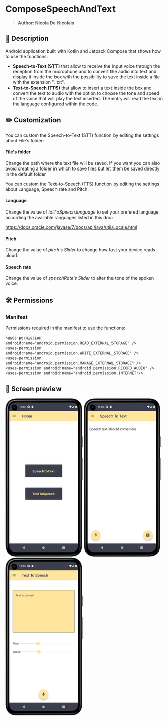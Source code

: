 # ComposeSpeechAndText
> <b>Author: Nicola De Nicolais</b>

## 📍 Description
Android application built with Kotlin and Jetpack Compose that shows how to use the functions:<br>
- **Speech-to-Text (STT)** that allow to receive the input voice through the reception from the microphone and to convert the audio into text and display it inside the box with the possibility to save the text inside a file with the extension ". txt".<br>
- **Text-to-Speech (TTS)** that allow to insert a text inside the box and convert the text to audio with the option to choose the tone and speed of the voice that will play the text inserted. The entry will read the text in the language configured within the code.<br>

## ✏️ Customization
You can custom the Speech-to-Text (STT) function by editing the settings about File's folder:

#### File's folder
Change the path  where the text file will be saved.
If you want you can also avoid creating a folder in which to save files but let them be saved directly in the default folder


You can custom the Text-to-Speech (TTS) function by editing the settings about Language, Speech rate and Pitch:

#### Language
Change the value of *txtToSpeech.language* to set your prefered language according the available languages listed in this doc:

https://docs.oracle.com/javase/7/docs/api/java/util/Locale.html

#### Pitch

Change the value of *pitch's Slider* to change how fast your device reads aloud.

#### Speech rate

Change the value of *speechRate's Slider* to alter the tone of the spoken voice.

## 🛠️ Permissions
### Manifest
Permissions required in the manifest to use the functions:
```
<uses-permission android:name="android.permission.READ_EXTERNAL_STORAGE" />
<uses-permission android:name="android.permission.WRITE_EXTERNAL_STORAGE" />
<uses-permission android:name="android.permission.MANAGE_EXTERNAL_STORAGE" />
<uses-permission android:name="android.permission.RECORD_AUDIO" />
<uses-permission android:name="android.permission.INTERNET"/>
```

## 📎 Screen preview
<p float="left">
<img height="500em" src="screenshots/Screenshot01.png" title="SpeechToText's screen preview">
<img height="500em" src="screenshots/Screenshot02.png" title="SpeechToText's screen preview">
<img height="500em" src="screenshots/Screenshot03.png" title="SpeechToText's screen preview">
